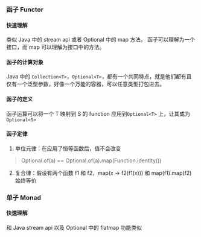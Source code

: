### 函子 Functor

#### 快速理解
类似 Java 中的 stream api 或者 Optional 中的 map 方法。 函子可以理解为一个接口，而 map 可以理解为接口中的方法。

#### 函子的计算对象
Java 中的 `Collection<T>`，`Optional<T>`，都有一个共同特点，就是他们都有且仅有一个泛型参数，好像一个万能的容器，可以任意类型打包进去。

#### 函子的定义
函子运算可以将一个 T 映射到 S 的 function 应用到`Optional<T>` 上，让其成为`Optional<S>`

#### 函子定律
1. 单位元律：在应用了恒等函数后，值不会改变
> Optional.of(a) == Optional.of(a).map(Function.identity())
2. 复合律：假设有两个函数 f1 和 f2，map(x -> f2(f1(x))) 和 map(f1).map(f2) 始终等价


### 单子 Monad
#### 快速理解
和 Java stream api 以及 Optional 中的 flatmap 功能类似


